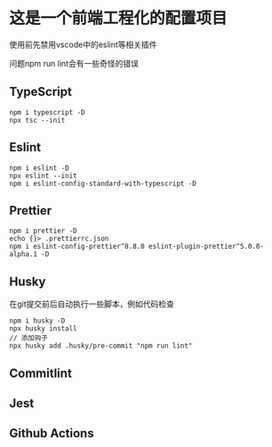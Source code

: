 # 这是一个前端工程化的配置项目

使用前先禁用vscode中的eslint等相关插件

问题npm run lint会有一些奇怪的错误



## TypeScript

```
npm i typescript -D
npx tsc --init
```

## Eslint

```
npm i eslint -D
npx eslint --init
npm i eslint-config-standard-with-typescript -D
```

## Prettier

```
npm i prettier -D
echo {}> .prettierrc.json
npm i eslint-config-prettier^8.8.0 eslint-plugin-prettier^5.0.0-alpha.1 -D
```

## Husky

在git提交前后自动执行一些脚本，例如代码检查

```
npm i husky -D
npx husky install
// 添加钩子
npx husky add .husky/pre-commit "npm run lint" 

```



## Commitlint

## Jest

## Github Actions

